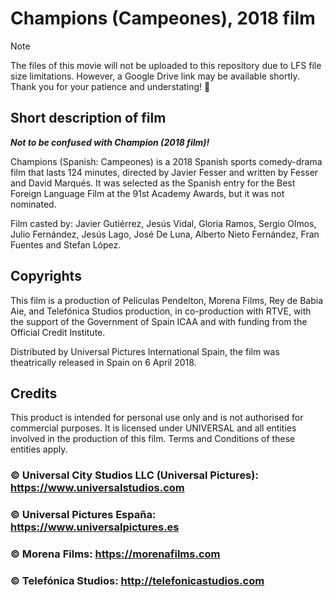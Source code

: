 # Champions (Campeones), 2018 film

> [!NOTE]
> The files of this movie will not be uploaded to this repository due to LFS file size limitations. However, a Google Drive link may be available shortly. Thank you for your patience and understating! 🙏

## Short description of film
***Not to be confused with Champion (2018 film)!***

Champions (Spanish: Campeones) is a 2018 Spanish sports comedy-drama film that lasts 124 minutes, directed by Javier Fesser and written by Fesser and David Marqués. It was selected as the Spanish entry for the Best Foreign Language Film at the 91st Academy Awards, but it was not nominated.

Film casted by: Javier Gutiérrez, Jesús Vidal, Gloria Ramos, Sergio Olmos, Julio Fernández, Jesús Lago, José De Luna, Alberto Nieto Fernández, Fran Fuentes and Stefan López.

## Copyrights
This film is a production of Películas Pendelton, Morena Films, Rey de Babia Aie, and Telefónica Studios production, in co-production with RTVE, with the support of the Government of Spain ICAA and with funding from the Official Credit Institute.

Distributed by Universal Pictures International Spain, the film was theatrically released in Spain on 6 April 2018.

## Credits
This product is intended for personal use only and is not authorised for commercial purposes. It is licensed under UNIVERSAL and all entities involved in the production of this film. Terms and Conditions of these entities apply.

### © Universal City Studios LLC (Universal Pictures): https://www.universalstudios.com

### © Universal Pictures España: https://www.universalpictures.es

### © Morena Films: https://morenafilms.com

### © Telefónica Studios: http://telefonicastudios.com
